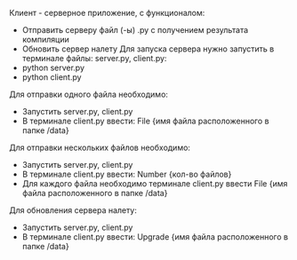 Клиент - серверное приложение, с функционалом:
- Отправить серверу файл (-ы) .py с получением результата компиляции
- Обновить сервер налету
Для запуска сервера нужно запустить в терминале файлы: server.py, client.py:
- python server.py 
- python client.py

Для отправки одного файла необходимо:
- Запустить server.py, client.py
- В терминале client.py ввести: File {имя файла расположенного в папке /data}

Для отправки нескольких файлов необходимо:
- Запустить server.py, client.py
- В терминале client.py ввести: Number {кол-во файлов}
- Для каждого файла необходимо терминале client.py ввести File {имя файла расположенного в папке /data}

Для обновления сервера налету:
- Запустить server.py, client.py
- В терминале client.py ввести: Upgrade {имя файла расположенного в папке /data}
